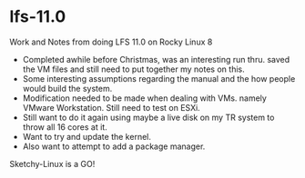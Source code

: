 # lfs-11.0
Work and Notes from doing LFS 11.0 on Rocky Linux 8


- Completed awhile before Christmas, was an interesting run thru.  saved the VM files and still need to put together my notes on this.
- Some interesting assumptions regarding the manual and the how people would build the system. 
- Modification needed to be made when dealing with VMs. namely VMware Workstation.  Still need to test on ESXi.
- Still want to do it again using maybe a live disk on my TR system to throw all 16 cores at it.
- Want to try and update the kernel.
- Also want to attempt to add a package manager.

Sketchy-Linux is a GO!
